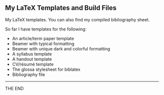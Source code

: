 ## My LaTeX Templates and Build Files

My LaTeX templates. You can also find my compiled bibliography sheet.

So far I have templates for the following:
+ An article/term paper template
+ Beamer with typical formatting
+ Beamer with unique dark and colorful formatting
+ A syllabus template
+ A handout template
+ CV/résumé template
+ The glossa stylesheet for biblatex
+ Bibliography file

---

THE END
